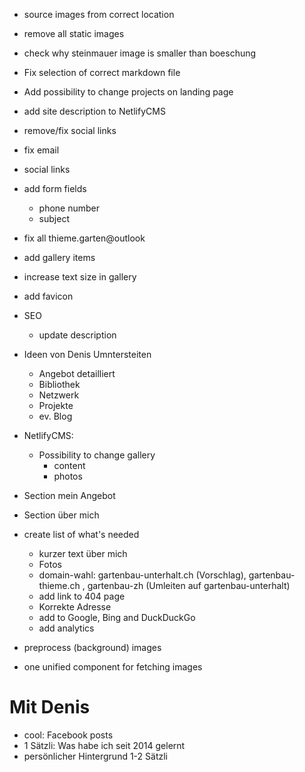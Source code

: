 - source images from correct location
- remove all static images
- check why steinmauer image is smaller than boeschung
- Fix selection of correct markdown file
- Add possibility to change projects on landing page
- add site description to NetlifyCMS
- remove/fix social links
- fix email
- social links
- add form fields
  - phone number
  - subject
- fix all thieme.garten@outlook
- add gallery items
- increase text size in gallery
- add favicon
- SEO
  - update description
- Ideen von Denis Umntersteiten

  - Angebot detailliert
  - Bibliothek
  - Netzwerk
  - Projekte
  - ev. Blog

- NetlifyCMS:
  - Possibility to change gallery
    - content
    - photos
- Section mein Angebot
- Section über mich
- create list of what's needed
  - kurzer text über mich
  - Fotos
  - domain-wahl: gartenbau-unterhalt.ch (Vorschlag), gartenbau-thieme.ch , gartenbau-zh (Umleiten auf gartenbau-unterhalt)
  - add link to 404 page
  - Korrekte Adresse
  - add to Google, Bing and DuckDuckGo
  - add analytics
- preprocess (background) images
- one unified component for fetching images

# Mit Denis

- cool: Facebook posts
- 1 Sätzli: Was habe ich seit 2014 gelernt
- persönlicher Hintergrund 1-2 Sätzli
